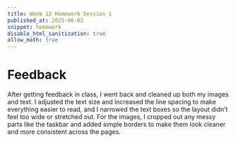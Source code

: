 ```yaml
---
title: Week 12 Homework Session 1
published_at: 2025-06-02
snippet: homework
disable_html_sanitization: true
allow_math: true
---
```


# Feedback
After getting feedback in class, I went back and cleaned up both my images and text. I adjusted the text size and increased the line spacing to make everything easier to read, and I narrowed the text boxes so the layout didn’t feel too wide or stretched out. For the images, I cropped out any messy parts like the taskbar and added simple borders to make them look cleaner and more consistent across the pages.
